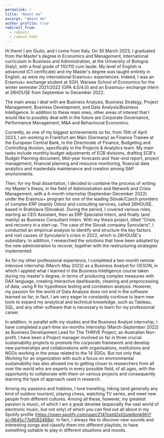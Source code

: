```yaml
---
permalink: /
title: "About me"
excerpt: "About me"
author_profile: true
redirect_from: 
  - /about/
  - /about.html
---
```


Hi there! I am Giulio, and I come from Italy. On 30 March 2023, I graduated from the Master's degree in Economics and Management, International curriculum in Business and Administration, at the University of Bologna (Italy), with a final grade of 110/110 cum laude. My level of English is advanced (C1 certificate) and my Master's degree was taught entirely in English, as were my international Erasmus+ experiences. Indeed, I was an Erasmus+ exchange student at SGH, Warsaw School of Economics for the winter semester 2021/2022 (GPA 4.0/4.0) and an Erasmus+ exchange intern at 26HOUSE from September to December 2022.

The main areas I deal with are Business Analysis, Business Strategy, Project Management, Business Development, and Data Analysis/Business Intelligence.
In addition to these main ones, other areas of interest that I would like to possibly deal with in the future are Corporate Governance, Performance Management, M&A and Behavioural Economics.
                          
Currently, as one of my biggest achievements so far, from 15th of April 2023, I am working in Frankfurt am Main (Germany) as Finance Trainee at the European Central Bank, in the Directorate of Finance, Budgeting and Controlling division, specifically in the Projects & Analytics team. My main tasks include monthly budget adjustments of ECB divisions, drafting ECB's Budget Planning document, Mid-year forecasts and Year-end report, project management, financial planning and resource monitoring, financial data analytics and masterdata maintenance and creation among SAP environments.

Then, for my final dissertation, I decided to combine the process of writing my Master's thesis, in the field of Administration and Network and Crisis Management, with a 4-month internship (September-December 2022) under the Erasmus+ program for one of the leading Slovak/Czech providers of complex ERP (mainly Odoo) and consulting services, called 26HOUSE, based in Bratislava (Slovakia). During the period, I covered various roles, starting as CEO Assistant, then as ERP Specialist Intern, and finally (and mainly) as Business Consultant Intern. With my thesis project, titled "Crisis and recovery in a start-up. The case of the Slovak company Synculario", I conducted an empirical analysis to identify and structure the key factors and root causes of Synculario's crisis in 2022, which is 26HOUSE's subsidiary. In addition, I researched the solutions that have been adopted by the new administration to recover, together with the restructuring strategies implemented.

As for my other professional experience, I completed a two-month remote intensive internship (March-May 2022) as a Business Analyst for OESON, in which I applied what I learned in the Business Intelligence course taken during my master's degree, in terms of producing 
                          complex measures with DAX language, creating interactive dashboards, cleaning and preprocessing of data, using R for hypothesis testing and correlation analysis. However, my passion for the world of Data Analysis does not end in the software learned so far; in fact, 
                          I am very eager to constantly continue to learn new tools to expand my analytical and technical knowledge, such as Tableau, SQL, and any other software that is necessary to learn for my professional career.
                          
   In addition, in parallel with my studies and the Business Analyst internship, I have completed a part-time six-months internship (March-September 2022) as Business Development Lead for The THRIVE Project, an Australian Non-profit. 
I have been a Project manager involved so far in three crucial sustainability projects to promote the corporate framework and develop new partnerships and collaborations with organisations, institutions and NGOs working in the areas related to the 14 SDGs.
But not only that. Working for an organization with such a focus on environmental sustainability has also allowed me to getting closer to researchers from all over the world who are experts in every possible field, of all ages, with the opportunity to collaborate with them on various projects and consequently learning the type of approach used in research.

Among my passions and hobbies, I love travelling, hiking (and generally any kind of outdoor tourism), playing chess, watching TV series, and meet new people from different cultures. Among all these, however, my greatest passion is music, of which I am a great devotee (especially the vast world of electronic music, but not only) of which you can find out all about in my Spotify profile (https://open.spotify.com/user/2147ostd2xil2uieljbmk6fri?si=9645c77e8082468e). In fact, I always like to discover new sounds and interesting songs and classify them into different playlists, to have something suitable to play in different situations and moods.

